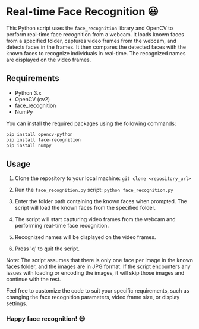 # Real-time Face Recognition :smiley:

This Python script uses the `face_recognition` library and OpenCV to perform real-time face recognition from a webcam. It loads known faces from a specified folder, captures video frames from the webcam, and detects faces in the frames. It then compares the detected faces with the known faces to recognize individuals in real-time. The recognized names are displayed on the video frames.

## Requirements

- Python 3.x
- OpenCV (cv2)
- face_recognition
- NumPy

You can install the required packages using the following commands:

```python 
pip install opencv-python
pip install face-recognition
pip install numpy
```

## Usage

1. Clone the repository to your local machine:
`git clone <repository_url>`


2. Run the `face_recognition.py` script: 
`python face_recognition.py`


3. Enter the folder path containing the known faces when prompted. The script will load the known faces from the specified folder.

4. The script will start capturing video frames from the webcam and performing real-time face recognition.

5. Recognized names will be displayed on the video frames.

6. Press 'q' to quit the script.

Note: The script assumes that there is only one face per image in the known faces folder, and the images are in JPG format. If the script encounters any issues with loading or encoding the images, it will skip those images and continue with the rest.

Feel free to customize the code to suit your specific requirements, such as changing the face recognition parameters, video frame size, or display settings.

### Happy face recognition! :smile:
